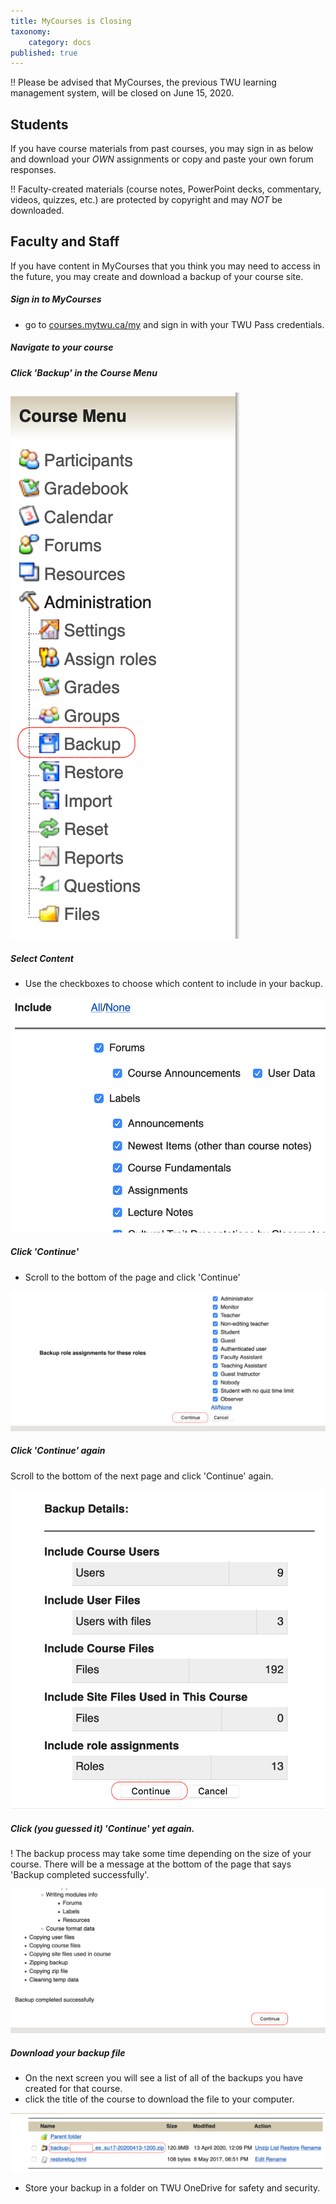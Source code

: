 ```yaml
---
title: MyCourses is Closing
taxonomy:
    category: docs
published: true
---
```


!! Please be advised that MyCourses, the previous TWU learning management system, will be closed on June 15, 2020.

## Students

If you have course materials from past courses, you may sign in as below and download your *OWN* assignments or copy and paste your own forum responses.

!! Faculty-created materials (course notes, PowerPoint decks, commentary, videos, quizzes, etc.) are protected by copyright and may *NOT* be downloaded.

## Faculty and Staff

If you have content in MyCourses that you think you may need to access in the future, you may create and download a backup of your course site.

##### Sign in to MyCourses
- go to [courses.mytwu.ca/my](https://courses.mytwu.ca/my) and sign in with your TWU Pass credentials.

##### Navigate to your course

##### Click 'Backup' in the Course Menu

![alt-text](backup-1.png "Course menu in MyCourses")

##### Select Content

- Use the checkboxes to choose which content to include in your backup.

![alt-text](backup-2.png "choose content for backup")

##### Click 'Continue'
- Scroll to the bottom of the page and click 'Continue'

![alt-text](backup-3.png "Continue")

##### Click 'Continue' again

Scroll to the bottom of the next page and click 'Continue' again.

![alt-text](backup-4a.png "Continue")



##### Click (you guessed it) 'Continue' yet again.

! The backup process may take some time depending on the size of your course. There will be a message at the bottom of the page that says 'Backup completed successfully'.

![alt-text](backup-4b.png "Continue")

##### Download your backup file

- On the next screen you will see a list of all of the backups you have created for that course.
- click the title of the course to download the file to your computer.

![alt-text](backup-5.png "download backup file")

- Store your backup in a folder on TWU OneDrive for safety and security.
